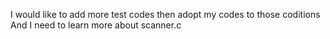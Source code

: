 I would like to add more test codes then adopt my codes to those coditions
And I need to learn more about scanner.c
